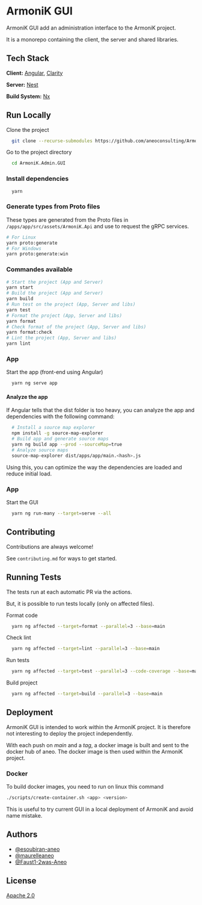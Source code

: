 # ArmoniK GUI

ArmoniK GUI add an administration interface to the ArmoniK project.

It is a monorepo containing the client, the server and shared libraries.

## Tech Stack

**Client:** [Angular](https://angular.io), [Clarity](https://clarity.design/)

**Server:** [Nest](https://nestjs.com)

**Build System:** [Nx](https://nx.dev/)

## Run Locally

Clone the project

```bash
  git clone --recurse-submodules https://github.com/aneoconsulting/ArmoniK.Admin.GUI
```

Go to the project directory

```bash
  cd ArmoniK.Admin.GUI
```

### Install dependencies

```bash
  yarn
```

### Generate types from Proto files

These types are generated from the Proto files in `/apps/app/src/assets/ArmoniK.Api` and use to request the gRPC services.

```sh
# For Linux
yarn proto:generate
# For Windows
yarn proto:generate:win
```

### Commandes available

```sh
# Start the project (App and Server)
yarn start
# Build the project (App and Server)
yarn build
# Run test on the project (App, Server and libs)
yarn test
# Format the project (App, Server and libs)
yarn format
# Check format of the project (App, Server and libs)
yarn format:check
# Lint the project (App, Server and libs)
yarn lint
```

### App

Start the app (front-end using Angular)

```bash
  yarn ng serve app
```

#### Analyze the app

If Angular tells that the dist folder is too heavy, you can analyze the app and dependencies with the following command:

```bash
  # Install a source map explorer
  npm install -g source-map-explorer
  # Build app and generate source maps
  yarn ng build app --prod --sourceMap=true
  # Analyze source maps
  source-map-explorer dist/apps/app/main.<hash>.js
```

Using this, you can optimize the way the dependencies are loaded and reduce initial load.

### App

Start the GUI

```bash
  yarn ng run-many --target=serve --all
```

## Contributing

Contributions are always welcome!

See `contributing.md` for ways to get started.

## Running Tests

The tests run at each automatic PR via the actions.

But, it is possible to run tests locally (only on affected files).

Format code

```bash
  yarn ng affected --target=format --parallel=3 --base=main
```

Check lint

```bash
  yarn ng affected --target=lint --parallel=3 --base=main
```

Run tests

```bash
  yarn ng affected --target=test --parallel=3 --code-coverage --base=main
```

Build project

```bash
  yarn ng affected --target=build --parallel=3 --base=main
```

## Deployment

ArmoniK GUI is intended to work within the ArmoniK project. It is therefore not interesting to deploy the project independently.

With each push on _main_ and a _tag_, a docker image is built and sent to the docker hub of aneo. The docker image is then used within the ArmoniK project.

### Docker

To build docker images, you need to run on linux this command

```sh
./scripts/create-container.sh <app> <version>
```

This is useful to try current GUI in a local deployment of ArmoniK and avoid name mistake.

<!-- ## Create a release

In order to be able to release quickly, some tasks are automated.
To create a release, you need to:

1. Create a release (starting with a 'v' and following [Semver](https://semver.org), e.g.: v2.4.5) using GitHub
2. Publish the release
3. Wait for actions to finish -->

## Authors

- [@esoubiran-aneo](https://github.com/esoubiran-aneo)
- [@maurelleaneo](https://github.com/maurelleaneo)
- [@Faust1-2was-Aneo](https://github.com/Faust1-2was-Aneo)

## License

[Apache 2.0](https://choosealicense.com/licenses/apache/)

